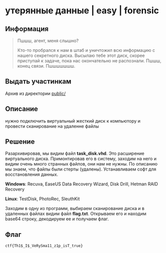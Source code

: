 # утерянные данные | easy | forensic

## Информация

> Пшшш, агент, меня слышно?
>
> Кто-то пробрался к нам в штаб и уничтожил всю информацию с нашего секретного диска. 
> Высылаю тебе этот диск, скорее приступай к задаче, пока нас окончательно не распознали.
> Пшшш, конец связи. Пшшшшшшш.  
>


## Выдать участинкам

Архив из директории [public/](public/)

## Описание

нужно подключить виртуальный жесткий диск к компьютору и провести сканирование на удаленне файлы

## Решение

Разархивировав, мы видим файл **task_disk.vhd**. Это расширение виртуального диска. Примонтировав его в систему, заходим на него и видим очень много странных файлов, они нам не нужны. По описанию мы знаем, что файлы были стерты (удалены). Устанавливаем софт для восстановления данных.

**Windows**: Recuva, EaseUS Data Recovery Wizard, Disk Drill, Hetman RAID Recovery

**Linux**: TestDisk, PhotoRec, SleuthKit

Заходим в одну из программ, выбираем сканирование диска и в удаленных файлах видим файл **flag.txt**. Открываем его и находим base64 строку, декодируем ее и получаем флаг.

## Флаг

`ctf{Th1$_I$_VeRySma11_z1p_isT_true}`

